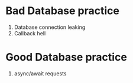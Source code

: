 # Bad Database practice

1. Database connection leaking
2. Callback hell

# Good Database practice

1. async/await requests
